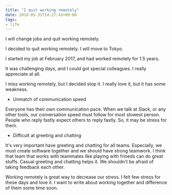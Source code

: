 ```yaml
---
title: "I quit working remotely"
date: 2018-05-31T14:27:43+09:00
tags:
- life
---
```


I will change jobs and quit working remotely.

<!--more-->

I decided to quit working remotely.
I will move to Tokyo.

I started my job at February 2017, and had worked remotely for 1.5 years.

It was challenging days, and I could got special colleagues.
I really appreciate at all.

I miss working remotely, but I decided stop it.
I really love it, but it has some weakness.

* Unmatch of communication speed

Everyone has their own communication pace.
When we talk at Slack, or any other tools,
our conversation speed must follow for most slowest person.
People who reply fastly expect others to reply fastly.
So, it may be stress for them.

* Difficult at greeting and chatting

It's very important have greeting and chatting for all teams.
Especially, we must create software together and we should have strong teamwork.
I think that team that works with teammates like playing with frineds can do great stuffs.
Casual greeting and chatting helps it.
We shouldn't be afraid of taking feedback each other.

Working remotely is great way to decrease our stress.
I felt few stress for these days and love it.
I want to write about working together and difference of them some time soon.
